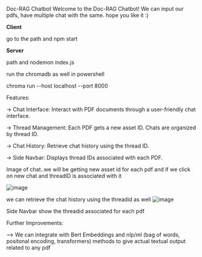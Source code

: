 Doc-RAG Chatbot
Welcome to the Doc-RAG Chatbot! We can input our pdfs, have multiple chat with the same. hope you like it :) 

**Client**


 go to the path and npm start


**Server**

path and nodemon index.js


run the chromadb as well in powershell

 chroma run --host localhost --port 8000



Features: 

-> Chat Interface: Interact with PDF documents through a user-friendly chat interface.

-> Thread Management: Each PDF gets a new asset ID. Chats are organized by thread ID.

-> Chat History: Retrieve chat history using the thread ID.

-> Side Navbar: Displays thread IDs associated with each PDF.






Image of chat..we will be getting new asset id for each pdf and if we click on new chat and threadID is associated with it

 ![image](https://github.com/user-attachments/assets/3868c098-6242-4c46-b7b9-e3f198dafae3)



we can retrieve the chat history using the threadid as well
![image](https://github.com/user-attachments/assets/57c14501-6138-40b0-a6fc-93ce05af2608)

Side Navbar show the threadid associated for each pdf


Further Improvements:

--> We can integrate with Bert Embeddings and nlp/ml (bag of words, positonal encoding, transformers) methods to give actual textual output related to any pdf

